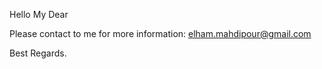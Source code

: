 Hello My Dear

Please contact to me for more information: 
elham.mahdipour@gmail.com

Best Regards.
